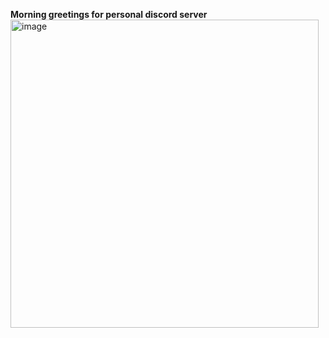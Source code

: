 **Morning greetings for personal discord server**
<img width="493" alt="image" src="https://github.com/TitusEfferian/discord-cron-daily-ci/assets/27436728/d84b7d72-ffb7-4c02-ab6f-0464d67f1d73">
